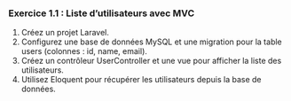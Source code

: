 ### Exercice 1.1 : Liste d’utilisateurs avec MVC

1. Créez un projet Laravel. 
2. Configurez une base de données MySQL et une migration pour la table users (colonnes : id, name, email). 
3. Créez un contrôleur UserController et une vue pour afficher la liste des utilisateurs. 
4. Utilisez Eloquent pour récupérer les utilisateurs depuis la base de données. 
